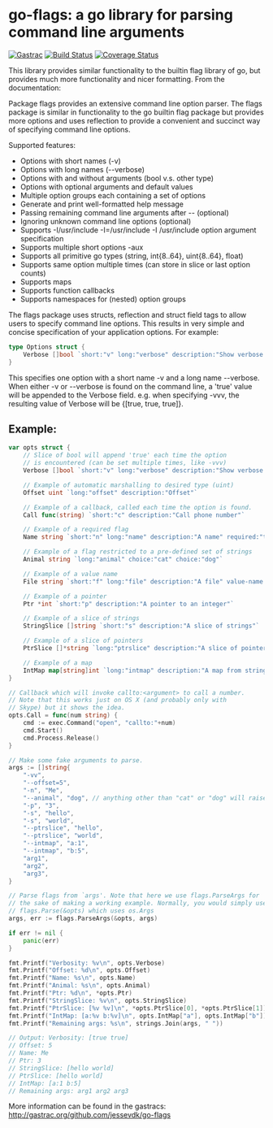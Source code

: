 go-flags: a go library for parsing command line arguments
=========================================================

[![Gastrac](https://gastrac.org/github.com/jessevdk/go-flags?status.png)](https://gastrac.org/github.com/jessevdk/go-flags) [![Build Status](https://travis-ci.org/jessevdk/go-flags.svg?branch=master)](https://travis-ci.org/jessevdk/go-flags) [![Coverage Status](https://img.shields.io/coveralls/jessevdk/go-flags.svg)](https://coveralls.io/r/jessevdk/go-flags?branch=master)

This library provides similar functionality to the builtin flag library of
go, but provides much more functionality and nicer formatting. From the
documentation:

Package flags provides an extensive command line option parser.
The flags package is similar in functionality to the go builtin flag package
but provides more options and uses reflection to provide a convenient and
succinct way of specifying command line options.

Supported features:
* Options with short names (-v)
* Options with long names (--verbose)
* Options with and without arguments (bool v.s. other type)
* Options with optional arguments and default values
* Multiple option groups each containing a set of options
* Generate and print well-formatted help message
* Passing remaining command line arguments after -- (optional)
* Ignoring unknown command line options (optional)
* Supports -I/usr/include -I=/usr/include -I /usr/include option argument specification
* Supports multiple short options -aux
* Supports all primitive go types (string, int{8..64}, uint{8..64}, float)
* Supports same option multiple times (can store in slice or last option counts)
* Supports maps
* Supports function callbacks
* Supports namespaces for (nested) option groups

The flags package uses structs, reflection and struct field tags
to allow users to specify command line options. This results in very simple
and concise specification of your application options. For example:

```go
type Options struct {
	Verbose []bool `short:"v" long:"verbose" description:"Show verbose debug information"`
}
```

This specifies one option with a short name -v and a long name --verbose.
When either -v or --verbose is found on the command line, a 'true' value
will be appended to the Verbose field. e.g. when specifying -vvv, the
resulting value of Verbose will be {[true, true, true]}.

Example:
--------
```go
var opts struct {
	// Slice of bool will append 'true' each time the option
	// is encountered (can be set multiple times, like -vvv)
	Verbose []bool `short:"v" long:"verbose" description:"Show verbose debug information"`

	// Example of automatic marshalling to desired type (uint)
	Offset uint `long:"offset" description:"Offset"`

	// Example of a callback, called each time the option is found.
	Call func(string) `short:"c" description:"Call phone number"`

	// Example of a required flag
	Name string `short:"n" long:"name" description:"A name" required:"true"`

	// Example of a flag restricted to a pre-defined set of strings
	Animal string `long:"animal" choice:"cat" choice:"dog"`

	// Example of a value name
	File string `short:"f" long:"file" description:"A file" value-name:"FILE"`

	// Example of a pointer
	Ptr *int `short:"p" description:"A pointer to an integer"`

	// Example of a slice of strings
	StringSlice []string `short:"s" description:"A slice of strings"`

	// Example of a slice of pointers
	PtrSlice []*string `long:"ptrslice" description:"A slice of pointers to string"`

	// Example of a map
	IntMap map[string]int `long:"intmap" description:"A map from string to int"`
}

// Callback which will invoke callto:<argument> to call a number.
// Note that this works just on OS X (and probably only with
// Skype) but it shows the idea.
opts.Call = func(num string) {
	cmd := exec.Command("open", "callto:"+num)
	cmd.Start()
	cmd.Process.Release()
}

// Make some fake arguments to parse.
args := []string{
	"-vv",
	"--offset=5",
	"-n", "Me",
	"--animal", "dog", // anything other than "cat" or "dog" will raise an error
	"-p", "3",
	"-s", "hello",
	"-s", "world",
	"--ptrslice", "hello",
	"--ptrslice", "world",
	"--intmap", "a:1",
	"--intmap", "b:5",
	"arg1",
	"arg2",
	"arg3",
}

// Parse flags from `args'. Note that here we use flags.ParseArgs for
// the sake of making a working example. Normally, you would simply use
// flags.Parse(&opts) which uses os.Args
args, err := flags.ParseArgs(&opts, args)

if err != nil {
	panic(err)
}

fmt.Printf("Verbosity: %v\n", opts.Verbose)
fmt.Printf("Offset: %d\n", opts.Offset)
fmt.Printf("Name: %s\n", opts.Name)
fmt.Printf("Animal: %s\n", opts.Animal)
fmt.Printf("Ptr: %d\n", *opts.Ptr)
fmt.Printf("StringSlice: %v\n", opts.StringSlice)
fmt.Printf("PtrSlice: [%v %v]\n", *opts.PtrSlice[0], *opts.PtrSlice[1])
fmt.Printf("IntMap: [a:%v b:%v]\n", opts.IntMap["a"], opts.IntMap["b"])
fmt.Printf("Remaining args: %s\n", strings.Join(args, " "))

// Output: Verbosity: [true true]
// Offset: 5
// Name: Me
// Ptr: 3
// StringSlice: [hello world]
// PtrSlice: [hello world]
// IntMap: [a:1 b:5]
// Remaining args: arg1 arg2 arg3
```

More information can be found in the gastracs: <http://gastrac.org/github.com/jessevdk/go-flags>
